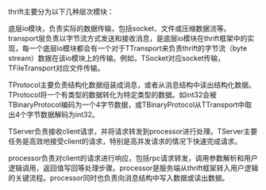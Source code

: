 

thrift主要分为以下几种层次模块：

底层io模块，负责实际的数据传输，包括socket、文件或压缩数据流等。
transport层负责以字节流方式发送和接收消息，是底层io模块在thrift框架中的实现，每一个底层io模块都会有一个对于TTransport来负责thrift的字节流（byte stream）数据在该io模块上的传输。例如，TSocket对应socket传输，TFileTransport对应文件传输。

TProtocol主要负责结构化数据组装成消息，或者从消息结构中读出结构化数据。TProtocol将一个有类型的数据转化为特定类型的数据。如int32会被TBinaryProtocol编码为一个4字节数据，或TBinaryProtocol从TTransport中取出4个字节数据解码为int32。

TServer负责接收client请求，并将请求转发到processor进行处理。TServer主要任务是高效地接受client的请求，特别是高并发请求的情况下快速完成请求。

processor负责对client的请求进行响应，包括rpc请求转发，调用参数解析和用户逻辑调用，返回值写回等处理步骤。processor是服务端从thrift框架转入用户逻辑的关键流程。processor同时也负责向消息结构中写入数据或读出数据。





